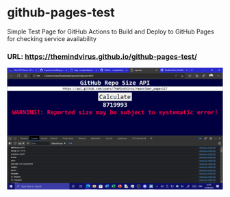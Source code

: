 # github-pages-test
Simple Test Page for GitHub Actions to Build and Deploy to GitHub Pages for checking service availability
### URL: https://themindvirus.github.io/github-pages-test/
![screenshot](/screenshot.png)
